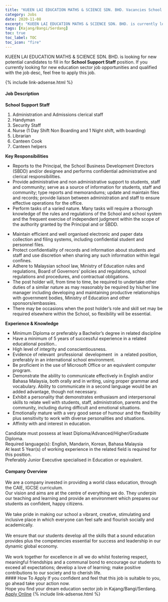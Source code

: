 ```yaml
---
title: "KUEEN LAI EDUCATION MATHS & SCIENCE SDN. BHD. Vacancies School Support Staff" 
category: Jobs 
date: 2020-11-08 
excerpt: "KUEEN LAI EDUCATION MATHS & SCIENCE SDN. BHD. is currently looking for suitable person to fill in the School Support Staff which positioned at Kajang/Bangi/Serdang" 
tags: [Kajang/Bangi/Serdang] 
toc: true 
toc_label: TOC 
toc_icon: "fire" 
--- 
```


<p>KUEEN LAI EDUCATION MATHS & SCIENCE SDN. BHD. is looking for new potential candidates to fill in for <b>School Support Staff</b> position. If you currently looking for new education sector job opportunities and qualified with the job desc, feel free to apply this job.
</p>{% include link-adsense.html %} 
 <div><div><div><h4>Job Description</h4></div></div><div><div><span><div><div><strong>School Support Staff</strong></div><ol><li>Administration and Admissions clerical staff</li><li>Handyman</li><li>Security Staff&#160;</li><li>Nurse (1 Day Shift Non Boarding and 1 Night shift, with boarding)</li><li>Librarian</li><li>Canteen Cook</li><li>Canteen helpers</li></ol><div><strong>Key Responsibilities</strong></div><div><ul><li>Reports to the Principal, the School Business Development Directors (SBDD) and/or designee and performs confidential administrative and clerical responsibilities.</li><li>Provide administrative and non administrative support to students, staff and community; serve as a source of information for students, staff and community; type reports and memorandums; update and maintain files and records; provide liaison between administration and staff to ensure effective operations for the office.</li><li>Perform tasks of a varied nature. Many tasks will require a thorough knowledge of the rules and regulations of the School and school system and the frequent exercise of independent judgment within the scope of the authority granted by the Principal and or SBDD.</li></ul><ul><li>Maintain efficient and well organised electronic and paper data collection and filing systems, including confidential student and personnel files.</li><li>Protect confidentiality of records and information about students and staff and use discretion when sharing any such information within legal confines.</li><li>Adhere to Malaysian school law, Ministry of Education rules and regulations, Board of Governors&#8217; policies and regulations, school regulations and procedures, and contractual obligations.</li><li>The post holder will, from time to time, be required to undertake other duties of a similar nature as may reasonably be required by his/her line manager including developing and maintaining productive relationships with government bodies, Ministry of Education and other sponsors/embassies.</li><li>There may be occasions when the post holder&#8217;s role and skill set may be required elsewhere within the School, so flexibility will be essential.</li></ul></div><div><strong>Experience &amp; Knowledge</strong></div><div><ul><li>Minimum Diploma or preferably a Bachelor&#8217;s degree in related discipline</li><li>Have a minimum of 5 years of successful experience in a related educational position..</li><li>High level of integrity and conscientiousness.</li><li>Evidence of relevant &#160;professional &#160;development &#160;in &#160;a related position, preferably in an international school environment.</li><li>Be proficient in the use of Microsoft Office or an equivalent computer program.</li><li>Demonstrate the ability to communicate effectively in English and/or Bahasa Malaysia, both orally and in writing, using proper grammar and vocabulary. Ability to communicate in a second language would be an added advantage, though not necessary.</li><li>Exhibit a personality that demonstrates enthusiasm and interpersonal skills to relate well with students, staff, administration, parents and the community, including during difficult and emotional situations.</li><li>Emotionally mature with a very good sense of humour and the flexibility plus sensitivity to work with diverse personalities and situations.</li><li>Affinity with and interest in education.</li></ul></div><div>Candidate must possess at least Diploma/Advanced/Higher/Graduate Diploma.</div><div>Required language(s):&#160;English, Mandarin, Korean, Bahasa Malaysia</div><div>At least 5 Year(s) of working experience in the related field is required for this position.</div><div>Preferably Junior Executive specialised in Education or equivalent.</div></div></span></div></div></div> 
<div><div><div><h4>Company Overview</h4></div></div><div><div><span><div><div>We are a company invested in providing a world class education, through the CAIE, IGCSE curriculum.</div>
<div>Our vision and aims are at the centre of everything we do. They underpin our teaching and learning and provide an environment which prepares our students as confident, happy citizens.<br>
&#160;<br>
We take pride in making our school a vibrant, creative, stimulating and inclusive place in which everyone can feel safe and flourish socially and academically.<br>
&#160;<br>
We ensure that our students develop all the skills that a sound education provides plus the competencies essential for success and leadership in our dynamic global economy.<br>
&#160;<br>
We work together for excellence in all we do whilst fostering respect, meaningful friendships and a communal bond to encourage our students to exceed all expectations; develop a love of learning; make positive contributions to our society and to cherish life.</div></div></span></div></div></div> 
#### How To Apply 
If you confident and feel that this job is suitable to you, go ahead take your action now. <br/> 
Hope you find your dream education sector job in Kajang/Bangi/Serdang. <br/> 
<a href="https://www.jobstreet.com.my/en/job/school-support-staff-4419927?jobId=jobstreet-my-job-4419927&sectionRank=1&token=0~f170aa56-b0ac-41df-9c11-045a014e209b&fr=SRP%20View%20In%20New%20Ta" class="btn btn--info" target="_blank" rel="nofollow noopenner">Apply Online</a> 
{% include link-adsense.html %} 